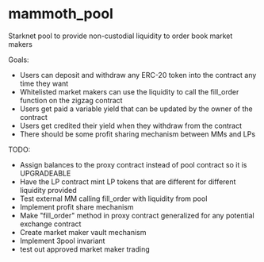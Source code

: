 # mammoth_pool
Starknet pool to provide non-custodial liquidity to order book market makers


Goals:

* Users can deposit and withdraw any ERC-20 token into the contract any time they want
* Whitelisted market makers can use the liquidity to call the fill_order function on the zigzag contract
* Users get paid a variable yield that can be updated by the owner of the contract
* Users get credited their yield when they withdraw from the contract
* There should be some profit sharing mechanism between MMs and LPs

TODO:

* Assign balances to the proxy contract instead of pool contract so it is UPGRADEABLE
* Have the LP contract mint LP tokens that are different for different liquidity provided
* Test external MM calling fill_order with liquidity from pool
* Implement profit share mechanism
* Make "fill_order" method in proxy contract generalized for any potential exchange contract
* Create market maker vault mechanism
* Implement 3pool invariant
* test out approved market maker trading 
